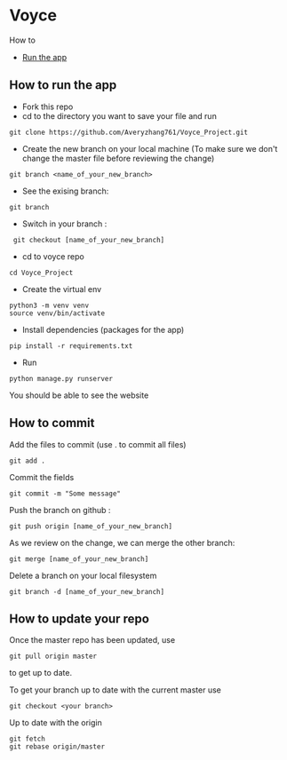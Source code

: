 # Voyce
How to
* [Run the app](how-to-run-the-app)
## How to run the app
* Fork this repo
* cd to the directory you want to save your file and run 
```
git clone https://github.com/Averyzhang761/Voyce_Project.git
```
* Create the new branch on your local machine (To make sure we don't change the master file before reviewing the change)
```
git branch <name_of_your_new_branch>
```
* See the exising branch:
```
git branch
```
* Switch in your branch :
```
 git checkout [name_of_your_new_branch]
```
* cd to voyce repo
```
cd Voyce_Project
```
* Create the virtual env
``` 
python3 -m venv venv
source venv/bin/activate
```
* Install dependencies (packages for the app)
```
pip install -r requirements.txt
```
* Run
```
python manage.py runserver
```
You should be able to see the website

## How to commit
Add the files to commit (use . to commit all files)
```
git add .
```
Commit the fields
```
git commit -m "Some message"
```
Push the branch on github :
```
git push origin [name_of_your_new_branch]
```
As we review on the change, we can merge the other branch:
```
git merge [name_of_your_new_branch]
```
Delete a branch on your local filesystem
```
git branch -d [name_of_your_new_branch]
```
## How to update your repo
Once the master repo has been updated, use
```
git pull origin master
```
to get up to date.

To get your branch up to date with the current master use
``` 
git checkout <your branch>
```
Up to date with the origin
```
git fetch
git rebase origin/master
```
